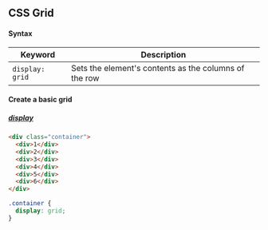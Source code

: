 ## CSS Grid

#### Syntax
| Keyword       | Description                                                     |
|---------------|-----------------------------------------------------------------|
| `display: grid` | Sets the element's contents as the columns of the row |

#### Create a basic grid
##### [display](https://developer.mozilla.org/en-US/docs/Web/CSS/display)
```html
<div class="container">
  <div>1</div>
  <div>2</div>
  <div>3</div>
  <div>4</div>
  <div>5</div>
  <div>6</div>
</div>
```

```css
.container {
  display: grid;
}
```
